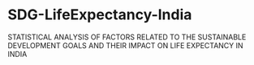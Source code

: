 # SDG-LifeExpectancy-India
STATISTICAL ANALYSIS OF FACTORS RELATED TO THE SUSTAINABLE  DEVELOPMENT GOALS AND THEIR IMPACT ON LIFE EXPECTANCY IN INDIA
